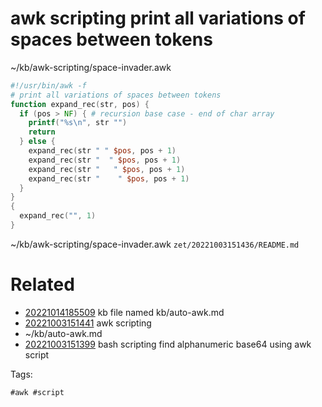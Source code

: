 # awk scripting print all variations of spaces between tokens
~/kb/awk-scripting/space-invader.awk
```awk
#!/usr/bin/awk -f
# print all variations of spaces between tokens
function expand_rec(str, pos) {
  if (pos > NF) { # recursion base case - end of char array
    printf("%s\n", str "")
    return
  } else {
    expand_rec(str " " $pos, pos + 1)
    expand_rec(str "  " $pos, pos + 1)
    expand_rec(str "   " $pos, pos + 1)
    expand_rec(str "    " $pos, pos + 1)
  }
}
{
  expand_rec("", 1)
}
```

~/kb/awk-scripting/space-invader.awk
` zet/20221003151436/README.md `

# Related

- [20221014185509](/zet/20221014185509/README.md) kb file named kb/auto-awk.md
- [20221003151441](/zet/20221003151441/README.md) awk scripting
- ~/kb/auto-awk.md
- [20221003151399](/zet/20221003151399/README.md) bash scripting find alphanumeric base64 using awk script

Tags:

    #awk #script 
